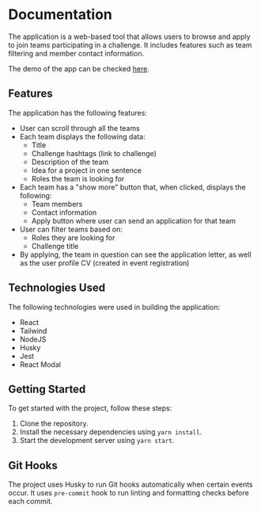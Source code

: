 # Documentation

The application is a web-based tool that allows users to browse and apply to join teams participating in a challenge. It includes features such as team filtering and member contact information.

The demo of the app can be checked [here](https://junction-assginment.vercel.app/).

## Features

The application has the following features:

- User can scroll through all the teams
- Each team displays the following data:
  - Title
  - Challenge hashtags (link to challenge)
  - Description of the team
  - Idea for a project in one sentence
  - Roles the team is looking for
- Each team has a "show more" button that, when clicked, displays the following:
  - Team members
  - Contact information
  - Apply button where user can send an application for that team
- User can filter teams based on:
  - Roles they are looking for
  - Challenge title
- By applying, the team in question can see the application letter, as well as the user profile CV (created in event registration)

## Technologies Used

The following technologies were used in building the application:

- React
- Tailwind
- NodeJS
- Husky
- Jest
- React Modal

## Getting Started

To get started with the project, follow these steps:

1. Clone the repository.
2. Install the necessary dependencies using `yarn install`.
3. Start the development server using `yarn start`.

## Git Hooks

The project uses Husky to run Git hooks automatically when certain events occur. It uses `pre-commit` hook to run linting and formatting checks before each commit.